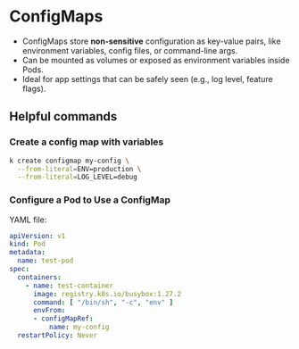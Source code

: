 # ConfigMaps

- ConfigMaps store **non-sensitive** configuration as key-value pairs, like environment variables, config files, or command-line args.
- Can be mounted as volumes or exposed as environment variables inside Pods.
- Ideal for app settings that can be safely seen (e.g., log level, feature flags).


## Helpful commands

### Create a config map with variables

```bash
k create configmap my-config \
  --from-literal=ENV=production \
  --from-literal=LOG_LEVEL=debug
```

### Configure a Pod to Use a ConfigMap

YAML file:
```yaml
apiVersion: v1
kind: Pod
metadata:
  name: test-pod
spec:
  containers:
    - name: test-container
      image: registry.k8s.io/busybox:1.27.2
      command: [ "/bin/sh", "-c", "env" ]
      envFrom:
      - configMapRef:
          name: my-config
  restartPolicy: Never
```
